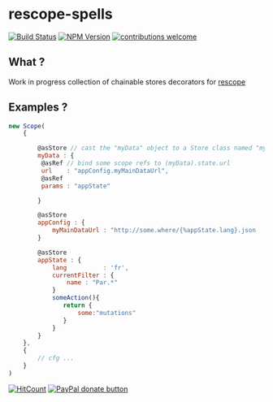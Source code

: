 # rescope-spells

[![Build Status](https://travis-ci.org/rScopes/rescope-spells.svg?branch=master)](https://travis-ci.org/rScopes/rescope-spells)
[![NPM Version](https://badge.fury.io/js/rescope-spells.svg?style=flat)](https://npmjs.org/package/rescope-spells)
[![contributions welcome](https://img.shields.io/badge/contributions-welcome-brightgreen.svg?style=flat)](#)

## What ?

Work in progress collection of chainable stores decorators for [rescope](https://github.com/rScopes/ReScope)

## Examples ?

```jsx
new Scope(
    {

        @asStore // cast the "myData" object to a Store class named "myData"
        myData : {
         @asRef // bind some scope refs to (myData).state.url
         url    : "appConfig.myMainDataUrl",
         @asRef
         params : "appState"

        }

        @asStore
        appConfig : {
            myMainDataUrl : "http://some.where/{%appState.lang}.json
        }

        @asStore
        appState : {
            lang          : 'fr',
            currentFilter : {
                name : "Par.*"
            }
            someAction(){
               return {
                   some:"mutations"
               }
            }
        }
    },
    {
        // cfg ...
    }
)
```

[![HitCount](http://hits.dwyl.io/caipilabs/Caipilabs/rescope-spells.svg)](http://hits.dwyl.io/caipilabs/Caipilabs/rescope-spells)
<span class="badge-paypal"><a href="https://www.paypal.com/cgi-bin/webscr?cmd=_s-xclick&hosted_button_id=VWKR3TWQ2U2AC" title="Donate to this project using Paypal"><img src="https://img.shields.io/badge/paypal-donate-yellow.svg" alt="PayPal donate button" /></a></span>

